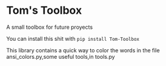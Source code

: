 # Tom's Toolbox
A small toolbox for future proyects

You can install this shit with ```pip install Tom-Toolbox```

This library contains a quick way to color the words in the file ansi_colors.py,some useful tools,in tools.py
